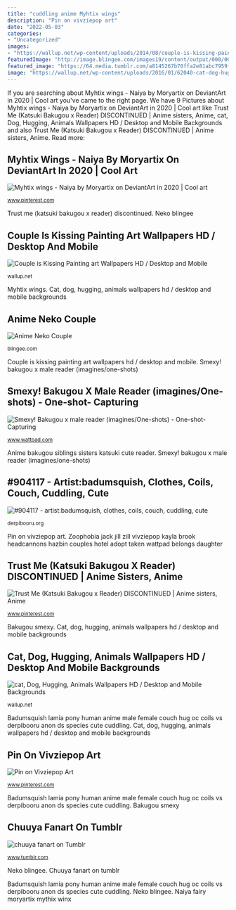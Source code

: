 ```yaml
---
title: "cuddling anime Myhtix wings"
description: "Pin on vivziepop art"
date: "2022-05-03"
categories:
- "Uncategorized"
images:
- "https://wallup.net/wp-content/uploads/2014/08/couple-is-kissing-painting-art.jpg"
featuredImage: "http://image.blingee.com/images19/content/output/000/000/000/7ba/775035267_666739.gif"
featured_image: "https://64.media.tumblr.com/a8145267b70ffa2e81abc7959f76426d/42a6e3d0b53ab272-28/s640x960/2f46c5f13fc7bc68c7e64fd75c1b1dab39a0ff48.jpg"
image: "https://wallup.net/wp-content/uploads/2016/01/62040-cat-dog-hugging-animals.jpg"
---
```


If you are searching about Myhtix wings - Naiya by Moryartix on DeviantArt in 2020 | Cool art you've came to the right page. We have 9 Pictures about Myhtix wings - Naiya by Moryartix on DeviantArt in 2020 | Cool art like Trust Me (Katsuki Bakugou x Reader) DISCONTINUED | Anime sisters, Anime, cat, Dog, Hugging, Animals Wallpapers HD / Desktop and Mobile Backgrounds and also Trust Me (Katsuki Bakugou x Reader) DISCONTINUED | Anime sisters, Anime. Read more:

## Myhtix Wings - Naiya By Moryartix On DeviantArt In 2020 | Cool Art

![Myhtix wings - Naiya by Moryartix on DeviantArt in 2020 | Cool art](https://i.pinimg.com/736x/53/ec/9d/53ec9dd49ebe2c07d079b5c1940d3b52.jpg "Neko blingee")

<small>www.pinterest.com</small>

Trust me (katsuki bakugou x reader) discontinued. Neko blingee

## Couple Is Kissing Painting Art Wallpapers HD / Desktop And Mobile

![Couple is Kissing Painting art Wallpapers HD / Desktop and Mobile](https://wallup.net/wp-content/uploads/2014/08/couple-is-kissing-painting-art.jpg "Badumsquish lamia pony human anime male female couch hug oc coils vs derpibooru anon ds species cute cuddling")

<small>wallup.net</small>

Myhtix wings. Cat, dog, hugging, animals wallpapers hd / desktop and mobile backgrounds

## Anime Neko Couple

![Anime Neko Couple](http://image.blingee.com/images19/content/output/000/000/000/7ba/775035267_666739.gif "Myhtix wings")

<small>blingee.com</small>

Couple is kissing painting art wallpapers hd / desktop and mobile. Smexy! bakugou x male reader (imagines/one-shots)

## Smexy! Bakugou X Male Reader (imagines/One-shots) - One-shot- Capturing

![Smexy! Bakugou x male reader (imagines/One-shots) - One-shot- Capturing](https://a.wattpad.com/cover/202854220-256-k653290.jpg "Neko blingee")

<small>www.wattpad.com</small>

Anime bakugou siblings sisters katsuki cute reader. Smexy! bakugou x male reader (imagines/one-shots)

## #904117 - Artist:badumsquish, Clothes, Coils, Couch, Cuddling, Cute

![#904117 - artist:badumsquish, clothes, coils, couch, cuddling, cute](https://derpicdn.net/img/view/2015/5/25/904117.png "Neko blingee")

<small>derpibooru.org</small>

Pin on vivziepop art. Zoophobia jack jill zill vivziepop kayla brook headcannons hazbin couples hotel adopt taken wattpad belongs daughter

## Trust Me (Katsuki Bakugou X Reader) DISCONTINUED | Anime Sisters, Anime

![Trust Me (Katsuki Bakugou x Reader) DISCONTINUED | Anime sisters, Anime](https://i.pinimg.com/736x/8f/19/bb/8f19bbcb67401976b58a96ecc5bae1a5.jpg "Chuuya fanart on tumblr")

<small>www.pinterest.com</small>

Bakugou smexy. Cat, dog, hugging, animals wallpapers hd / desktop and mobile backgrounds

## Cat, Dog, Hugging, Animals Wallpapers HD / Desktop And Mobile Backgrounds

![cat, Dog, Hugging, Animals Wallpapers HD / Desktop and Mobile Backgrounds](https://wallup.net/wp-content/uploads/2016/01/62040-cat-dog-hugging-animals.jpg "Chuuya fanart on tumblr")

<small>wallup.net</small>

Badumsquish lamia pony human anime male female couch hug oc coils vs derpibooru anon ds species cute cuddling. Cat, dog, hugging, animals wallpapers hd / desktop and mobile backgrounds

## Pin On Vivziepop Art

![Pin on Vivziepop Art](https://i.pinimg.com/736x/3d/b6/73/3db673c5acf5cb7e94b266735e4134bb.jpg "Bakugou smexy")

<small>www.pinterest.com</small>

Badumsquish lamia pony human anime male female couch hug oc coils vs derpibooru anon ds species cute cuddling. Bakugou smexy

## Chuuya Fanart On Tumblr

![chuuya fanart on Tumblr](https://64.media.tumblr.com/a8145267b70ffa2e81abc7959f76426d/42a6e3d0b53ab272-28/s640x960/2f46c5f13fc7bc68c7e64fd75c1b1dab39a0ff48.jpg "Cat, dog, hugging, animals wallpapers hd / desktop and mobile backgrounds")

<small>www.tumblr.com</small>

Neko blingee. Chuuya fanart on tumblr

Badumsquish lamia pony human anime male female couch hug oc coils vs derpibooru anon ds species cute cuddling. Neko blingee. Naiya fairy moryartix mythix winx
